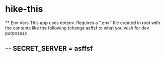 # hike-this

** Env Vars
This app uses dotenv.  Requires a ".env" file created in root with the contents like the following (change asffsf to what you wish for dev purposes):

--
SECRET_SERVER = asffsf
--
